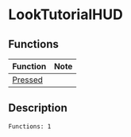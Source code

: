 # LookTutorialHUD
## Functions
| Function | Note |
|----------|------|
|[Pressed](Pressed.md)| |
## Description
```
Functions: 1
```
